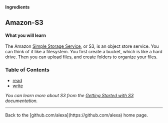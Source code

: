 #### Ingredients
## Amazon-S3 <a id="title"></a>

#### What you will learn

The Amazon [Simple Storage Service](https://aws.amazon.com/s3), or S3, is an object store service.  You can think of it like a filesystem.
You first create a bucket, which is like a hard drive.  Then you can upload files, and create folders to organize your files.


### Table of Contents
 * [read](read#title)
 * [write](write#title)


 *You can learn more about S3 from the [Getting Started with S3](http://docs.aws.amazon.com/AmazonS3/latest/gsg/GetStartedWithS3.html) documentation.*


<hr />
Back to the [github.com/alexa](https://github.com/alexa) home page.
